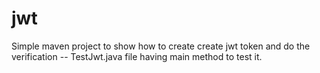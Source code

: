 # jwt
Simple maven project to show  how to create create jwt token and do the verification
-- TestJwt.java file having main method to test it.

